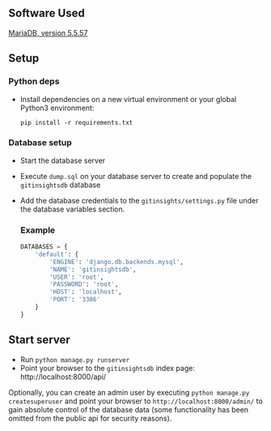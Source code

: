 ## Software Used

[MariaDB, version 5.5.57](https://downloads.mariadb.org/mariadb/5.5.57/)

## Setup

### Python deps
- Install dependencies on a new virtual environment or your global Python3 environment:
  ```
  pip install -r requirements.txt
  ```

### Database setup
- Start the database server
- Execute `dump.sql` on your database server to create and populate the `gitinsightsdb` database 
- Add the database credentials to the `gitinsights/settings.py` file under the database variables section.

    ### Example
    ```python
    DATABASES = {
        'default': {
            'ENGINE': 'django.db.backends.mysql',
            'NAME': 'gitinsightsdb',
            'USER': 'root',
            'PASSWORD': 'root',
            'HOST': 'localhost',
            'PORT': '3306'
        }
    }
    ```

## Start server
- Run `python manage.py runserver` 
- Point your browser to the `gitinsightsdb` index page: http://localhost:8000/api/

Optionally, you can create an admin user by executing `python manage.py createsuperuser` and point your browser to `http://localhost:8000/admin/` to gain absolute control of the database data (some functionality has been omitted from the public api for security reasons).
